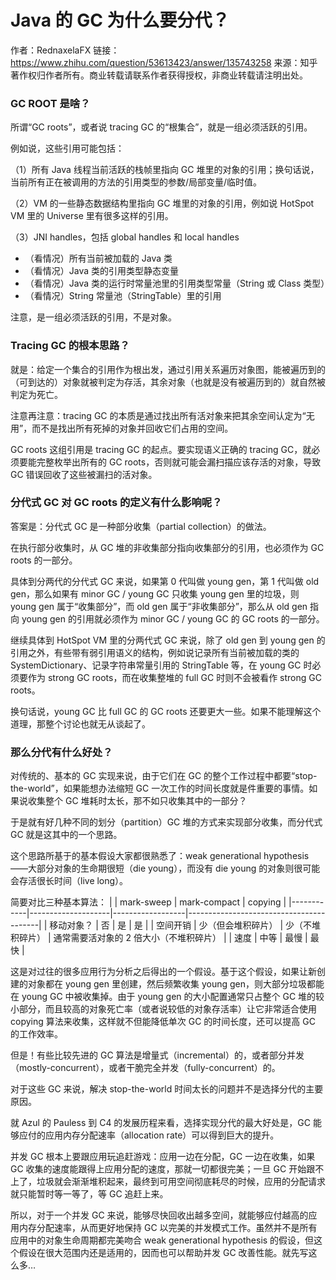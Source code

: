# Java 的 GC 为什么要分代？

作者：RednaxelaFX
链接：https://www.zhihu.com/question/53613423/answer/135743258
来源：知乎
著作权归作者所有。商业转载请联系作者获得授权，非商业转载请注明出处。

### GC ROOT 是啥？

所谓“GC roots”，或者说 tracing GC 的“根集合”，就是一组必须活跃的引用。

例如说，这些引用可能包括：

（1）所有 Java 线程当前活跃的栈帧里指向 GC 堆里的对象的引用；换句话说，当前所有正在被调用的方法的引用类型的参数/局部变量/临时值。

（2）VM 的一些静态数据结构里指向 GC 堆里的对象的引用，例如说 HotSpot VM 里的 Universe 里有很多这样的引用。

（3）JNI handles，包括 global handles 和 local handles

- （看情况）所有当前被加载的 Java 类
- （看情况）Java 类的引用类型静态变量
- （看情况）Java 类的运行时常量池里的引用类型常量（String 或 Class 类型）
- （看情况）String 常量池（StringTable）里的引用

注意，是一组必须活跃的引用，不是对象。

### Tracing GC 的根本思路？

就是：给定一个集合的引用作为根出发，通过引用关系遍历对象图，能被遍历到的（可到达的）对象就被判定为存活，其余对象（也就是没有被遍历到的）就自然被判定为死亡。

注意再注意：tracing GC 的本质是通过找出所有活对象来把其余空间认定为“无用”，而不是找出所有死掉的对象并回收它们占用的空间。

GC roots 这组引用是 tracing GC 的起点。要实现语义正确的 tracing GC，就必须要能完整枚举出所有的 GC roots，否则就可能会漏扫描应该存活的对象，导致 GC 错误回收了这些被漏扫的活对象。

### 分代式 GC 对 GC roots 的定义有什么影响呢？

答案是：分代式 GC 是一种部分收集（partial collection）的做法。

在执行部分收集时，从 GC 堆的非收集部分指向收集部分的引用，也必须作为 GC roots 的一部分。

具体到分两代的分代式 GC 来说，如果第 0 代叫做 young gen，第 1 代叫做 old gen，那么如果有 minor GC / young GC 只收集 young gen 里的垃圾，则 young gen 属于“收集部分”，而 old gen 属于“非收集部分”，那么从 old gen 指向 young gen 的引用就必须作为 minor GC / young GC 的 GC roots 的一部分。

继续具体到 HotSpot VM 里的分两代式 GC 来说，除了 old gen 到 young gen 的引用之外，有些带有弱引用语义的结构，例如说记录所有当前被加载的类的 SystemDictionary、记录字符串常量引用的 StringTable 等，在 young GC 时必须要作为 strong GC roots，而在收集整堆的 full GC 时则不会被看作 strong GC roots。

换句话说，young GC 比 full GC 的 GC roots 还要更大一些。如果不能理解这个道理，那整个讨论也就无从谈起了。

### 那么分代有什么好处？

对传统的、基本的 GC 实现来说，由于它们在 GC 的整个工作过程中都要“stop-the-world”，如果能想办法缩短 GC 一次工作的时间长度就是件重要的事情。如果说收集整个 GC 堆耗时太长，那不如只收集其中的一部分？

于是就有好几种不同的划分（partition）GC 堆的方式来实现部分收集，而分代式 GC 就是这其中的一个思路。

这个思路所基于的基本假设大家都很熟悉了：weak generational hypothesis——大部分对象的生命期很短（die young），而没有 die young 的对象则很可能会存活很长时间（live long）。

简要对比三种基本算法：
|            | mark-sweep         | mark-compact     | copying                                 |
|------------|--------------------|------------------|-----------------------------------------|
| 移动对象？ | 否                 | 是               | 是                                      |
| 空间开销   | 少（但会堆积碎片） | 少（不堆积碎片） | 通常需要活对象的 2 倍大小（不堆积碎片） |
| 速度       | 中等               | 最慢             | 最快                                    |

这是对过往的很多应用行为分析之后得出的一个假设。基于这个假设，如果让新创建的对象都在 young gen 里创建，然后频繁收集 young gen，则大部分垃圾都能在 young GC 中被收集掉。由于 young gen 的大小配置通常只占整个 GC 堆的较小部分，而且较高的对象死亡率（或者说较低的对象存活率）让它非常适合使用 copying 算法来收集，这样就不但能降低单次 GC 的时间长度，还可以提高 GC 的工作效率。

但是！有些比较先进的 GC 算法是增量式（incremental）的，或者部分并发（mostly-concurrent），或者干脆完全并发（fully-concurrent）的。

对于这些 GC 来说，解决 stop-the-world 时间太长的问题并不是选择分代的主要原因。

就 Azul 的 Pauless 到 C4 的发展历程来看，选择实现分代的最大好处是，GC 能够应付的应用内存分配速率（allocation rate）可以得到巨大的提升。

并发 GC 根本上要跟应用玩追赶游戏：应用一边在分配，GC 一边在收集，如果 GC 收集的速度能跟得上应用分配的速度，那就一切都很完美；一旦 GC 开始跟不上了，垃圾就会渐渐堆积起来，最终到可用空间彻底耗尽的时候，应用的分配请求就只能暂时等一等了，等 GC 追赶上来。

所以，对于一个并发 GC 来说，能够尽快回收出越多空间，就能够应付越高的应用内存分配速率，从而更好地保持 GC 以完美的并发模式工作。虽然并不是所有应用中的对象生命周期都完美吻合 weak generational hypothesis 的假设，但这个假设在很大范围内还是适用的，因而也可以帮助并发 GC 改善性能。就先写这么多…
